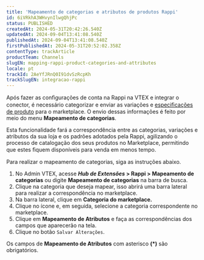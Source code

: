 ```yaml
---
title: 'Mapeamento de categorias e atributos de produtos Rappi'
id: 6iVRkhA3WHvynIlwgQhjPc
status: PUBLISHED
createdAt: 2024-05-31T20:42:26.540Z
updatedAt: 2024-09-04T13:41:08.540Z
publishedAt: 2024-09-04T13:41:08.540Z
firstPublishedAt: 2024-05-31T20:52:02.358Z
contentType: trackArticle
productTeam: Channels
slugEN: mapping-rappi-product-categories-and-attributes
locale: pt
trackId: 2AeYfJRnQ0I91dvSzRcpKh
trackSlugEN: integracao-rappi
---
```


Após fazer as conﬁgurações de conta na Rappi na VTEX e integrar o conector, é necessário categorizar e enviar as variações e [especiﬁcações de produto](https://help.vtex.com/pt/tracks/catalogo-101--5AF0XfnjfWeopIFBgs3LIQ/2NQoBv8m4Yz3oQaLgDRagP) para o marketplace. O envio dessas informações é feito por meio do menu **Mapeamento de categorias**.  

Esta funcionalidade fará a correspondência entre as categorias, variações e atributos da sua loja e os padrões adotados pela Rappi, agilizando o processo de catalogação dos seus produtos no Marketplace, permitindo que estes ﬁquem disponíveis para venda em menos tempo.  

Para realizar o mapeamento de categorias, siga as instruções abaixo.  

1. No Admin VTEX, acesse ***Hub de Extensões* > Rappi > Mapeamento de categorias** ou digite **Mapeamento de categorias** na barra de busca.  
2. Clique na categoria que deseja mapear, isso abrirá uma barra lateral para realizar a correspondência no marketplace.  
3. Na barra lateral, clique em **Categoria do marketplace.**  
4. Clique no ícone  <i class="fas fa-angle-down"></i>  e, em seguida, selecione a categoria correspondente no marketplace.  
5. Clique em **Mapeamento de Atributos** e faça as correspondências dos campos que aparecerão na tela.  
6. Clique no botão `Salvar Alterações`. 

<div class="alert alert-info">
  Os campos de <b>Mapeamento de Atributos</b> com asterisco <b>(*)</b> são obrigatórios.  
</div>
